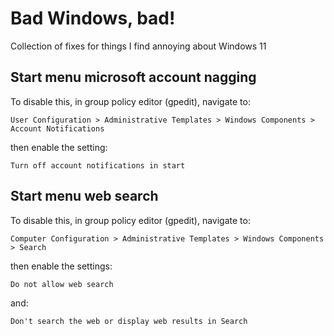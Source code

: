 # Bad Windows, bad!
Collection of fixes for things I find annoying about Windows 11

## Start menu microsoft account nagging
To disable this, in group policy editor (gpedit), navigate to:

    User Configuration > Administrative Templates > Windows Components > Account Notifications

then enable the setting:

    Turn off account notifications in start
    
## Start menu web search
To disable this, in group policy editor (gpedit), navigate to:

    Computer Configuration > Administrative Templates > Windows Components > Search

then enable the settings:

    Do not allow web search

and:

    Don't search the web or display web results in Search
    
